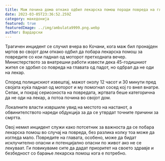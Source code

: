 ```yaml
---
title: Маж почина дома откако одбил лекарска помош поради повреда на главата
date: 2023-03-05T23:36:52.259Z
category: македонија
featured: true
featuredImage: ../img/ambulata9999.png.webp
author: Вардарски
---
```


Трагичен инцидент се случил вчера во Кочани, кога маж бил пронајден мртов во својот дом откако одбил да побара лекарска помош за повредите со кои паднал од моторот претходната вечер. Министерството за внатрешни работи извести дека 45-годишниот жител се здобил со повреда на главата од падот, но одбрал да не оди на лекар.

Според полицискиот извештај, мажот околу 12 часот и 30 минути пред својата куќа паднал од моторот и му помогнал сосед кој го внел внатре. Сепак, и покрај сериозноста на повредата, жртвата беше категорична да не оди на лекар, а потоа почина во својот дом.

Локалните власти извршиле увид на местото на настанот, а обвинителството нареди обдукција за да се утврдат точните причини за смртта.

Овој немил инцидент служи како потсетник за важноста да се побара лекарска помош во случај на повреда, без разлика колку тоа може да изгледа мало. Повредите на главата, особено, може да бидат исклучително опасни и потенцијално опасни по живот ако не се лекуваат. Ги повикуваме сите да дадат приоритет на своето здравје и безбедност со барање лекарска помош кога е потребно.

